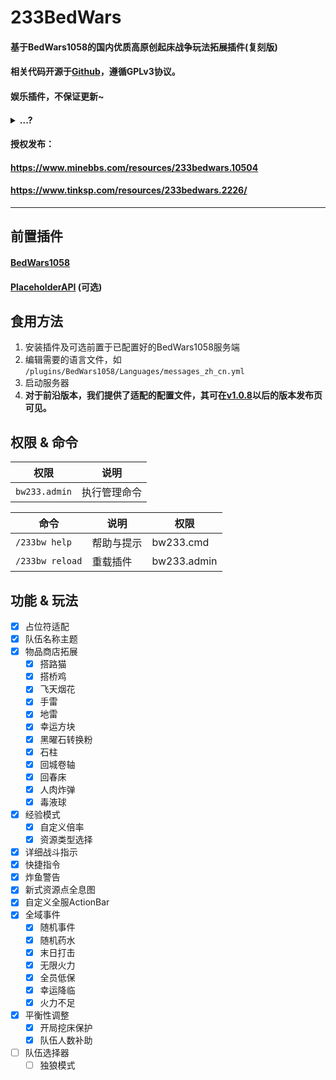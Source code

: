 # 233BedWars

#### 基于BedWars1058的国内优质高原创起床战争玩法拓展插件(复刻版)
#### 相关代码开源于[Github](https://github.com/SerendipityR-2022/233BedWars/)，遵循GPLv3协议。
#### 娱乐插件，不保证更新~
#### <details><summary>...?</summary>一年前，lz的号被此服反作弊莫名封禁1000年，此插件应运而生。</details>
#### 授权发布：
#### https://www.minebbs.com/resources/233bedwars.10504
#### https://www.tinksp.com/resources/233bedwars.2226/
----

## 前置插件

#### [BedWars1058](https://www.spigotmc.org/resources/bedwars1058-opensource.97320/)
#### [PlaceholderAPI](https://www.spigotmc.org/resources/placeholderapi.6245/) (可选)

## 食用方法

1. 安装插件及可选前置于已配置好的BedWars1058服务端
2. 编辑需要的语言文件，如 `/plugins/BedWars1058/Languages/messages_zh_cn.yml`
3. 启动服务器
4. **对于前沿版本，我们提供了适配的配置文件，其可在[v1.0.8](https://github.com/SerendipityR-2022/233BedWars/releases/tag/v1.0.8)以后的版本发布页可见。**

## 权限 & 命令

| 权限 | 说明 |
| ---- | ---- |
| `bw233.admin` | 执行管理命令 |

| 命令 | 说明 | 权限 |
| ---- | ---- | ---- |
| `/233bw help` | 帮助与提示 | bw233.cmd |
| `/233bw reload` | 重载插件 | bw233.admin |

## 功能 & 玩法

- [x] 占位符适配
- [x] 队伍名称主题
- [x] 物品商店拓展
    - [x] 搭路猫
    - [x] 搭桥鸡
    - [x] 飞天烟花
    - [x] 手雷
    - [x] 地雷
    - [x] 幸运方块
    - [x] 黑曜石转换粉
    - [x] 石柱
    - [x] 回城卷轴
    - [x] 回春床
    - [x] 人肉炸弹
    - [x] 毒液球
- [x] 经验模式
    - [x] 自定义倍率
    - [x] 资源类型选择
- [x] 详细战斗指示
- [x] 快捷指令
- [x] 炸鱼警告
- [x] 新式资源点全息图
- [x] 自定义全服ActionBar
- [x] 全域事件
    - [x] 随机事件
    - [x] 随机药水
    - [x] 末日打击
    - [x] 无限火力
    - [x] 全员低保
    - [x] 幸运降临
    - [x] 火力不足
- [x] 平衡性调整
    - [x] 开局挖床保护
    - [x] 队伍人数补助
- [ ] 队伍选择器
    - [ ] 独狼模式
